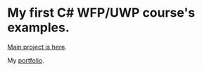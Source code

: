 # My first C# WFP/UWP course's examples.

[Main project is here](https://github.com/Szeretni/TTOS0300_UI_Programming_Collaboration).

My [portfolio](https://student.labranet.jamk.fi/~L2912/).
